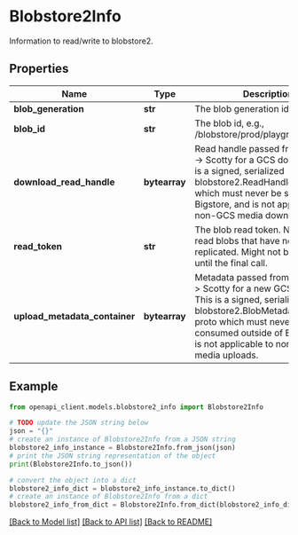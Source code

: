 # Blobstore2Info

Information to read/write to blobstore2.

## Properties

Name | Type | Description | Notes
------------ | ------------- | ------------- | -------------
**blob_generation** | **str** | The blob generation id. | [optional] 
**blob_id** | **str** | The blob id, e.g., /blobstore/prod/playground/scotty | [optional] 
**download_read_handle** | **bytearray** | Read handle passed from Bigstore -&gt; Scotty for a GCS download. This is a signed, serialized blobstore2.ReadHandle proto which must never be set outside of Bigstore, and is not applicable to non-GCS media downloads. | [optional] 
**read_token** | **str** | The blob read token. Needed to read blobs that have not been replicated. Might not be available until the final call. | [optional] 
**upload_metadata_container** | **bytearray** | Metadata passed from Blobstore -&gt; Scotty for a new GCS upload. This is a signed, serialized blobstore2.BlobMetadataContainer proto which must never be consumed outside of Bigstore, and is not applicable to non-GCS media uploads. | [optional] 

## Example

```python
from openapi_client.models.blobstore2_info import Blobstore2Info

# TODO update the JSON string below
json = "{}"
# create an instance of Blobstore2Info from a JSON string
blobstore2_info_instance = Blobstore2Info.from_json(json)
# print the JSON string representation of the object
print(Blobstore2Info.to_json())

# convert the object into a dict
blobstore2_info_dict = blobstore2_info_instance.to_dict()
# create an instance of Blobstore2Info from a dict
blobstore2_info_from_dict = Blobstore2Info.from_dict(blobstore2_info_dict)
```
[[Back to Model list]](../README.md#documentation-for-models) [[Back to API list]](../README.md#documentation-for-api-endpoints) [[Back to README]](../README.md)


